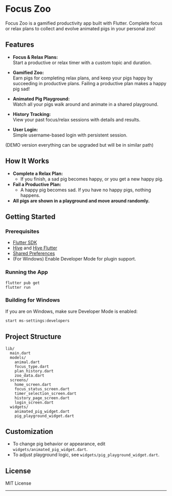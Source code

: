 # Focus Zoo

Focus Zoo is a gamified productivity app built with Flutter. Complete focus or relax plans to collect and evolve animated pigs in your personal zoo!

## Features

- **Focus & Relax Plans:**  
  Start a productive or relax timer with a custom topic and duration.

- **Gamified Zoo:**  
  Earn pigs for completing relax plans, and keep your pigs happy by succeeding in productive plans. Failing a productive plan makes a happy pig sad!

- **Animated Pig Playground:**  
  Watch all your pigs walk around and animate in a shared playground.

- **History Tracking:**  
  View your past focus/relax sessions with details and results.

- **User Login:**  
  Simple username-based login with persistent session.

(DEMO version everything can be upgraded but will be in similar path)

## How It Works

- **Complete a Relax Plan:**  
  - If you finish, a sad pig becomes happy, or you get a new happy pig.
- **Fail a Productive Plan:**  
  - A happy pig becomes sad. If you have no happy pigs, nothing happens.
- **All pigs are shown in a playground and move around randomly.**

## Getting Started

### Prerequisites

- [Flutter SDK](https://flutter.dev/docs/get-started/install)
- [Hive](https://pub.dev/packages/hive) and [Hive Flutter](https://pub.dev/packages/hive_flutter)
- [Shared Preferences](https://pub.dev/packages/shared_preferences)
- (For Windows) Enable Developer Mode for plugin support.

### Running the App

```
flutter pub get
flutter run
```

### Building for Windows

If you are on Windows, make sure Developer Mode is enabled:
```sh
start ms-settings:developers
```

## Project Structure

```
lib/
  main.dart
  models/
    animal.dart
    focus_type.dart
    plan_history.dart
    zoo_data.dart
  screens/
    home_screen.dart
    focus_status_screen.dart
    timer_selection_screen.dart
    history_page_screen.dart
    login_screen.dart
  widgets/
    animated_pig_widget.dart
    pig_playground_widget.dart
```

## Customization

- To change pig behavior or appearance, edit `widgets/animated_pig_widget.dart`.
- To adjust playground logic, see `widgets/pig_playground_widget.dart`.

## License

MIT License

---